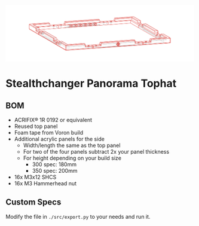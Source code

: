 <img src="./media/assembly.svg">

# Stealthchanger Panorama Tophat

## BOM

- ACRIFIX® 1R 0192 or equivalent
- Reused top panel
- Foam tape from Voron build
- Additional acrylic panels for the side
  - Width/length the same as the top panel
  - For two of the four panels subtract 2x your panel thickness
  - For height depending on your build size
    - 300 spec: 180mm
    - 350 spec: 200mm
- 16x M3x12 SHCS
- 16x M3 Hammerhead nut

## Custom Specs

Modify the file in `./src/export.py` to your needs and run it.
